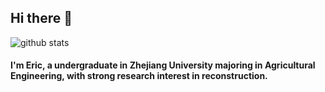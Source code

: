 ## Hi there 👋
![github stats](https://github-readme-stats.vercel.app/api?username=StyoKuok&show_icons=true&theme=vue)
#### I'm Eric, a undergraduate in Zhejiang University majoring in Agricultural Engineering, with strong research interest in reconstruction.
<!--
**StyoKuok/StyoKuok** is a ✨ _special_ ✨ repository because its `README.md` (this file) appears on your GitHub profile.

Here are some ideas to get you started:

- 🔭 I’m currently working on ...
- 🌱 I’m currently learning ...
- 👯 I’m looking to collaborate on ...
- 🤔 I’m looking for help with ...
- 💬 Ask me about ...
- 📫 How to reach me: ...
- 😄 Pronouns: ...
- ⚡ Fun fact: ...
-->
